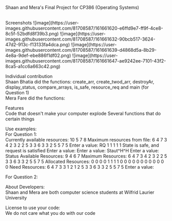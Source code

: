 Shaan and Mera's Final Project for CP386 (Operating Systems) <br />

<br />
Screenshots
![image](https://user-images.githubusercontent.com/81708587/161661620-e6ffd9e7-ff9f-4ce8-8c5f-52bdfd8f39b3.png)
![image](https://user-images.githubusercontent.com/81708587/161661632-90bcb517-3624-47d2-913c-f13133fa4dca.png)
![image](https://user-images.githubusercontent.com/81708587/161661639-d4868d5a-8b29-4e8a-9def-ebe886f1df02.png)
![image](https://user-images.githubusercontent.com/81708587/161661647-ae9242ee-7101-43f2-8ca5-a1cc6a663c42.png)

Individual contribution <br />
Shaan Bhatia did the functions: create_arr, create_twod_arr, destroyAr, display_status, compare_arrays, is_safe, resource_req and main (for Question 1)<br />
Mera Fare did the functions:<br />

Features<br />
Code that doesn't make your computer explode
Several functions that do certain things

Use examples:<br />
For Question 1:<br />
Currently available resources: 10 5 7 8 
Maximum resources from file:
6 4 7 3 
4 2 3 2 
2 5 3 3 
6 3 3 2 
5 5 7 5 
Enter a value: RQ 1 1 1 1 1
State is safe, and request is satisfied
Enter a value: Enter a value: Staut^H^H
Enter a value: Status
Available Resources: 
9 4 6 7 
Maximum Resources: 
6 4 7 3 
4 2 3 2 
2 5 3 3 
6 3 3 2 
5 5 7 5 
Allocated Resources: 
0 0 0 0 
1 1 1 1 
0 0 0 0 
0 0 0 0 
0 0 0 0 
Need Resources: 
6 4 7 3 
3 1 2 1 
2 5 3 3 
6 3 3 2 
5 5 7 5 
Enter a value: 

For Question 2:<br />

About Developers:<br />
Shaan and Mera are both computer science students at Wilfrid Laurier University<br />

License to use your code:<br />
We do not care what you do with our code<br />
